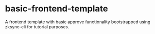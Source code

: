 # basic-frontend-template
A frontend template with basic approve functionality bootstrapped using zksync-cli for tutorial purposes.
